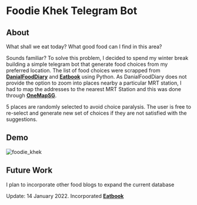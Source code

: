 # Foodie Khek Telegram Bot
## About
What shall we eat today? What good food can I find in this area? 

Sounds familiar? To solve this problem, I decided to spend my winter break building a simple telegram bot that generate food choices from my preferred location.
The list of food choices were scrapped from [**DanialFoodDiary**](https://danielfooddiary.com/) and  [**Eatbook**](https://eatbook.sg/) using Python. As DanialFoodDiary does not provide the option to zoom into places nearby a particular MRT station, I had to map the addresses to the nearest MRT Station and this was done through [**OneMapSG**](https://www.onemap.gov.sg/main/v2/).

5 places are randomly selected to avoid choice paralysis. The user is free to re-select and generate new set of choices if they are not satisfied with the suggestions.

## Demo
![foodie_khek](https://user-images.githubusercontent.com/53141849/145506508-8cb49207-3e11-49a5-8374-9a585dc50e2d.gif)

## Future Work
I plan to incorporate other food blogs to expand the current database

Update: 14 January 2022. Incorporated [**Eatbook**](https://eatbook.sg/)
